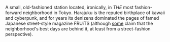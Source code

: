 A small, old-fashioned station located, ironically, in *THE* most fashion-forward neighborhood in Tokyo. Harajuku is the reputed birthplace of kawaii and cyberpunk, and for years its denizens dominated the pages of famed Japanese street-style magazine FRUiTS (although [some](https://qz.com/909573/japans-wild-creative-harajuku-street-style-is-dead-long-live-uniqlo/) claim that the neighborhood's best days are behind it, at least from a street-fashion perspective). 
